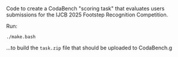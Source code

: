 Code to create a CodaBench "scoring task" that evaluates users submissions for the IJCB 2025 Footstep Recognition Competition.

Run:

```
./make.bash
```

...to build the `task.zip` file that should be uploaded to CodaBench.g